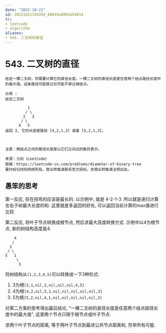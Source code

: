 ```yaml
---
date: "2022-10-21"
id: 20221021194204_08818a980da54614
tc:
- leetcode
- algorithm
aliases:
- 543. 二叉树的直径
---
```


# 543. 二叉树的直径

```
给定一棵二叉树，你需要计算它的直径长度。一棵二叉树的直径长度是任意两个结点路径长度中的最大值。这条路径可能穿过也可能不穿过根结点。

示例 :
给定二叉树

          1
         / \
        2   3
       / \     
      4   5    
返回 3, 它的长度是路径 [4,2,1,3] 或者 [5,2,1,3]。

 

注意：两结点之间的路径长度是以它们之间边的数目表示。

来源：力扣（LeetCode）
链接：https://leetcode-cn.com/problems/diameter-of-binary-tree
著作权归领扣网络所有。商业转载请联系官方授权，非商业转载请注明出处。
```

## 愚笨的思考

第一反应, 存在拐弯的应该是最长的. 以示例中, 就是 4\-2\-1\-3. 所以就是递归计算左右子树最大长度的和. 这里就是多返回的好处, 可以返回当前计算的max值进行比较


第二反应, 将叶子节点转换成根节点, 然后求最大高度转换方式. 示例中以4为根节点, 新的树结构高度是4.

```
    4
   /
  2
 / \     
5   1
     \
      3
```

将树结构从`[1,2,3,4,5]`可以转换成一下3种形式:

1. 3为根`[3,1,nil,2,nil,nil,nil,4,5]`
2. 4为根`[4,2,nil,5,1,nil,nil,nil,nil,nil,3]`
3. 5为根`[5,2,nil,4,1,nil,nil,nil,nil,nil,3]`

对第二方案的思考得出最后结论, "一棵二叉树的直径长度是任意两个结点路径长度中的最大值", 这里两个节点只限于根节点或叶子节点. 

求两个叶子节点的距离, 等于两叶子节点到最进公共节点距离和, 穷举所有可能.

